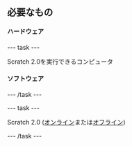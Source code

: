 ## 必要なもの

#### ハードウェア

\--- task \---

Scratch 2.0を実行できるコンピュータ

#### ソフトウェア

\--- /task \---

\--- task \---

Scratch 2.0 ([オンライン](https://scratch.mit.edu/projects/editor/)または[オフライン](https://scratch.mit.edu/scratch2download/))

\--- /task \---